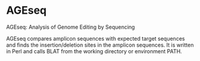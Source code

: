 # AGEseq
AGEseq: Analysis of Genome Editing by Sequencing

AGEseq compares amplicon sequences with expected target sequences and finds the insertion/deletion sites in the amplicon sequences.  It is written in Perl and calls BLAT from the working directory or environment PATH.
